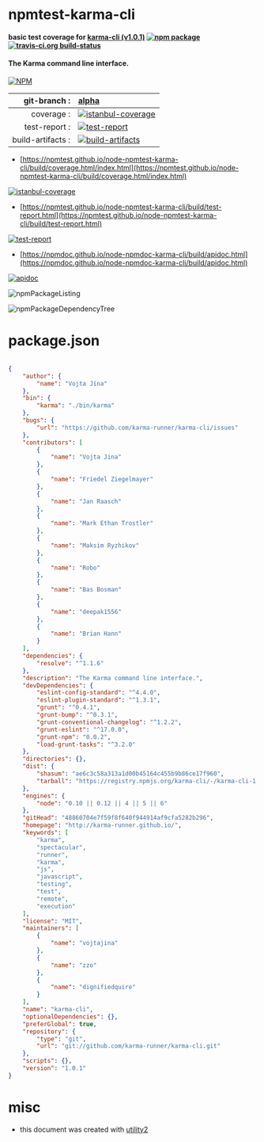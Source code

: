 # npmtest-karma-cli

#### basic test coverage for  [karma-cli (v1.0.1)](http://karma-runner.github.io/)  [![npm package](https://img.shields.io/npm/v/npmtest-karma-cli.svg?style=flat-square)](https://www.npmjs.org/package/npmtest-karma-cli) [![travis-ci.org build-status](https://api.travis-ci.org/npmtest/node-npmtest-karma-cli.svg)](https://travis-ci.org/npmtest/node-npmtest-karma-cli)

#### The Karma command line interface.

[![NPM](https://nodei.co/npm/karma-cli.png?downloads=true&downloadRank=true&stars=true)](https://www.npmjs.com/package/karma-cli)

| git-branch : | [alpha](https://github.com/npmtest/node-npmtest-karma-cli/tree/alpha)|
|--:|:--|
| coverage : | [![istanbul-coverage](https://npmtest.github.io/node-npmtest-karma-cli/build/coverage.badge.svg)](https://npmtest.github.io/node-npmtest-karma-cli/build/coverage.html/index.html)|
| test-report : | [![test-report](https://npmtest.github.io/node-npmtest-karma-cli/build/test-report.badge.svg)](https://npmtest.github.io/node-npmtest-karma-cli/build/test-report.html)|
| build-artifacts : | [![build-artifacts](https://npmtest.github.io/node-npmtest-karma-cli/glyphicons_144_folder_open.png)](https://github.com/npmtest/node-npmtest-karma-cli/tree/gh-pages/build)|

- [https://npmtest.github.io/node-npmtest-karma-cli/build/coverage.html/index.html](https://npmtest.github.io/node-npmtest-karma-cli/build/coverage.html/index.html)

[![istanbul-coverage](https://npmtest.github.io/node-npmtest-karma-cli/build/screenCapture.buildCi.browser.%252Ftmp%252Fbuild%252Fcoverage.lib.html.png)](https://npmtest.github.io/node-npmtest-karma-cli/build/coverage.html/index.html)

- [https://npmtest.github.io/node-npmtest-karma-cli/build/test-report.html](https://npmtest.github.io/node-npmtest-karma-cli/build/test-report.html)

[![test-report](https://npmtest.github.io/node-npmtest-karma-cli/build/screenCapture.buildCi.browser.%252Ftmp%252Fbuild%252Ftest-report.html.png)](https://npmtest.github.io/node-npmtest-karma-cli/build/test-report.html)

- [https://npmdoc.github.io/node-npmdoc-karma-cli/build/apidoc.html](https://npmdoc.github.io/node-npmdoc-karma-cli/build/apidoc.html)

[![apidoc](https://npmdoc.github.io/node-npmdoc-karma-cli/build/screenCapture.buildCi.browser.%252Ftmp%252Fbuild%252Fapidoc.html.png)](https://npmdoc.github.io/node-npmdoc-karma-cli/build/apidoc.html)

![npmPackageListing](https://npmtest.github.io/node-npmtest-karma-cli/build/screenCapture.npmPackageListing.svg)

![npmPackageDependencyTree](https://npmtest.github.io/node-npmtest-karma-cli/build/screenCapture.npmPackageDependencyTree.svg)



# package.json

```json

{
    "author": {
        "name": "Vojta Jína"
    },
    "bin": {
        "karma": "./bin/karma"
    },
    "bugs": {
        "url": "https://github.com/karma-runner/karma-cli/issues"
    },
    "contributors": [
        {
            "name": "Vojta Jina"
        },
        {
            "name": "Friedel Ziegelmayer"
        },
        {
            "name": "Jan Raasch"
        },
        {
            "name": "Mark Ethan Trostler"
        },
        {
            "name": "Maksim Ryzhikov"
        },
        {
            "name": "Robo"
        },
        {
            "name": "Bas Bosman"
        },
        {
            "name": "deepak1556"
        },
        {
            "name": "Brian Hann"
        }
    ],
    "dependencies": {
        "resolve": "^1.1.6"
    },
    "description": "The Karma command line interface.",
    "devDependencies": {
        "eslint-config-standard": "^4.4.0",
        "eslint-plugin-standard": "^1.3.1",
        "grunt": "^0.4.1",
        "grunt-bump": "^0.3.1",
        "grunt-conventional-changelog": "^1.2.2",
        "grunt-eslint": "^17.0.0",
        "grunt-npm": "0.0.2",
        "load-grunt-tasks": "^3.2.0"
    },
    "directories": {},
    "dist": {
        "shasum": "ae6c3c58a313a1d00b45164c455b9b86ce17f960",
        "tarball": "https://registry.npmjs.org/karma-cli/-/karma-cli-1.0.1.tgz"
    },
    "engines": {
        "node": "0.10 || 0.12 || 4 || 5 || 6"
    },
    "gitHead": "48860704e7f59f8f640f944914af9cfa5282b296",
    "homepage": "http://karma-runner.github.io/",
    "keywords": [
        "karma",
        "spectacular",
        "runner",
        "karma",
        "js",
        "javascript",
        "testing",
        "test",
        "remote",
        "execution"
    ],
    "license": "MIT",
    "maintainers": [
        {
            "name": "vojtajina"
        },
        {
            "name": "zzo"
        },
        {
            "name": "dignifiedquire"
        }
    ],
    "name": "karma-cli",
    "optionalDependencies": {},
    "preferGlobal": true,
    "repository": {
        "type": "git",
        "url": "git://github.com/karma-runner/karma-cli.git"
    },
    "scripts": {},
    "version": "1.0.1"
}
```



# misc
- this document was created with [utility2](https://github.com/kaizhu256/node-utility2)

